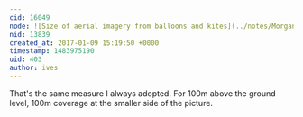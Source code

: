 ```yaml
---
cid: 16049
node: ![Size of aerial imagery from balloons and kites](../notes/Morgan/01-05-2017/size-of-aerial-imagery-from-balloons-and-kites)
nid: 13839
created_at: 2017-01-09 15:19:50 +0000
timestamp: 1483975190
uid: 403
author: ives
---
```


That's the same measure I always adopted. For 100m above the ground level, 100m coverage at the smaller side of the picture.